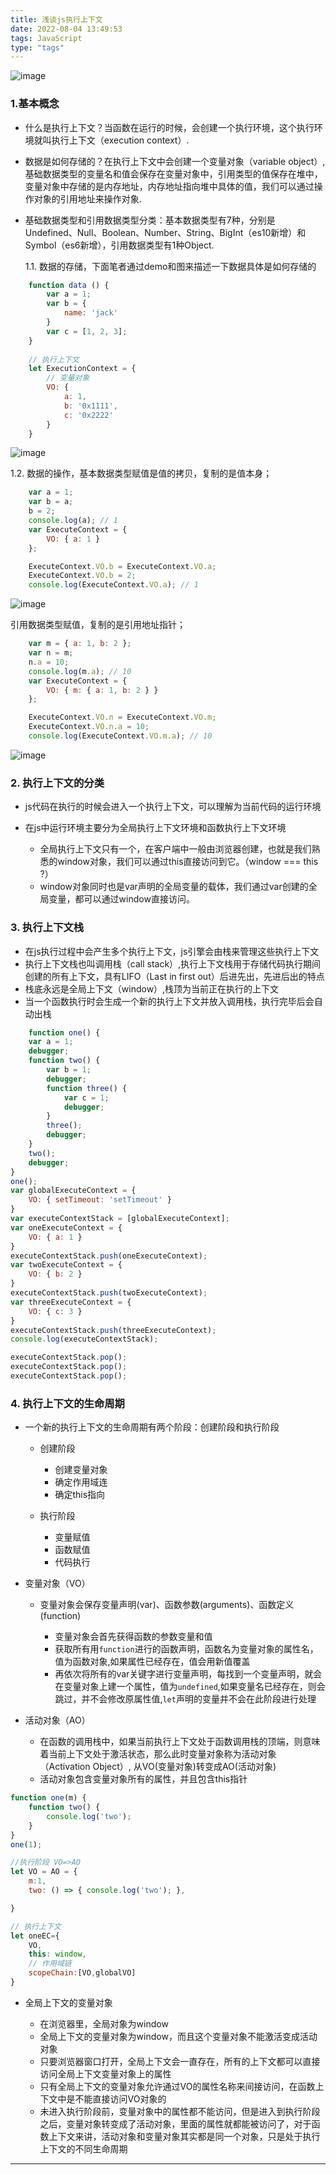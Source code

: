 ```yaml
---
title: 浅谈js执行上下文
date: 2022-08-04 13:49:53
tags: JavaScript
type: "tags"
---
```



<!-- ![image.png](https://img-blog.csdnimg.cn/img_convert/5d7c4001802443918289eb360d258ba8.png) -->
<!-- {% asset_img 1.png %} -->
![image](../images/offset.jpg)

### 1.基本概念
- 什么是执行上下文？当函数在运行的时候，会创建一个执行环境，这个执行环境就叫执行上下文（execution context）.
- 数据是如何存储的？在执行上下文中会创建一个变量对象（variable object）,基础数据类型的变量名和值会保存在变量对象中，引用类型的值保存在堆中，变量对象中存储的是内存地址，内存地址指向堆中具体的值，我们可以通过操作对象的引用地址来操作对象.
- 基础数据类型和引用数据类型分类：基本数据类型有7种，分别是Undefined、Null、Boolean、Number、String、BigInt（es10新增）和Symbol（es6新增），引用数据类型有1种Object.

    1.1. 数据的存储，下面笔者通过demo和图来描述一下数据具体是如何存储的
    

```js
    function data () {
        var a = 1;
        var b = {
            name: 'jack'
        }
        var c = [1, 2, 3];
    }
    
    // 执行上下文
    let ExecutionContext = {
        // 变量对象
        VO: {
            a: 1,
            b: '0x1111',
            c: '0x2222'
        }
    }
```


<!-- ![image.png](https://img-blog.csdnimg.cn/img_convert/a56c388caf08912d39cb9ff741d4d616.png) -->
<!-- {% asset_img 2.jpg %} -->
![image](./Js_context/2.jpg)


  1.2. 数据的操作，基本数据类型赋值是值的拷贝，复制的是值本身；
  
```js
    var a = 1;
    var b = a;
    b = 2;
    console.log(a); // 1
    var ExecuteContext = {
        VO: { a: 1 }
    };

    ExecuteContext.VO.b = ExecuteContext.VO.a;
    ExecuteContext.VO.b = 2;
    console.log(ExecuteContext.VO.a); // 1
```

<!-- ![image.png](https://img-blog.csdnimg.cn/img_convert/6c62bf85fd84246c2c2b1f09682be20e.png) -->
<!-- {% asset_img 3.jpg %} -->
![image](./Js_context/3.jpg)

引用数据类型赋值，复制的是引用地址指针；

```js
    var m = { a: 1, b: 2 };
    var n = m;
    n.a = 10;
    console.log(m.a); // 10
    var ExecuteContext = {
        VO: { m: { a: 1, b: 2 } }
    };

    ExecuteContext.VO.n = ExecuteContext.VO.m;
    ExecuteContext.VO.n.a = 10;
    console.log(ExecuteContext.VO.m.a); // 10
```

<!-- ![image.png](https://img-blog.csdnimg.cn/img_convert/d7e517438bddcdbe0836d53537f1a1f2.png) -->
<!-- {% asset_img 4.jpg %} -->
![image](./Js_context/4.jpg)

### 2. 执行上下文的分类
- js代码在执行的时候会进入一个执行上下文，可以理解为当前代码的运行环境
- 在js中运行环境主要分为全局执行上下文环境和函数执行上下文环境
    
    - 全局执行上下文只有一个，在客户端中一般由浏览器创建，也就是我们熟悉的window对象，我们可以通过this直接访问到它。（window === this ?）
    - window对象同时也是var声明的全局变量的载体，我们通过var创建的全局变量，都可以通过window直接访问。
   
### 3. 执行上下文栈
- 在js执行过程中会产生多个执行上下文，js引擎会由栈来管理这些执行上下文
- 执行上下文栈也叫调用栈（call stack）,执行上下文栈用于存储代码执行期间创建的所有上下文，具有LIFO（Last in first out）后进先出，先进后出的特点
- 栈底永远是全局上下文（window）,栈顶为当前正在执行的上下文
- 当一个函数执行时会生成一个新的执行上下文并放入调用栈，执行完毕后会自动出栈


```js
    function one() {
    var a = 1;
    debugger;
    function two() {
        var b = 1;
        debugger;
        function three() {
            var c = 1;
            debugger;
        }
        three();
        debugger;
    }
    two();
    debugger;
}
one();
var globalExecuteContext = {
    VO: { setTimeout: 'setTimeout' }
}
var executeContextStack = [globalExecuteContext];
var oneExecuteContext = {
    VO: { a: 1 }
}
executeContextStack.push(oneExecuteContext);
var twoExecuteContext = {
    VO: { b: 2 }
}
executeContextStack.push(twoExecuteContext);
var threeExecuteContext = {
    VO: { c: 3 }
}
executeContextStack.push(threeExecuteContext);
console.log(executeContextStack);

executeContextStack.pop();
executeContextStack.pop();
executeContextStack.pop();
```

### 4. 执行上下文的生命周期
- 一个新的执行上下文的生命周期有两个阶段：创建阶段和执行阶段

    - 创建阶段
     
         - 创建变量对象
         - 确定作用域连
         - 确定this指向
    - 执行阶段
    
        - 变量赋值
        - 函数赋值
        - 代码执行
- 变量对象（VO）

    - 变量对象会保存变量声明(var)、函数参数(arguments)、函数定义(function)
    
        - 变量对象会首先获得函数的参数变量和值
        - 获取所有用`function`进行的函数声明，函数名为变量对象的属性名，值为函数对象,如果属性已经存在，值会用新值覆盖
        - 再依次将所有的var关键字进行变量声明，每找到一个变量声明，就会在变量对象上建一个属性，值为`undefined`,如果变量名已经存在，则会跳过，并不会修改原属性值,`let`声明的变量并不会在此阶段进行处理
        
- 活动对象（AO）

    - 在函数的调用栈中，如果当前执行上下文处于函数调用栈的顶端，则意味着当前上下文处于激活状态，那么此时变量对象称为活动对象（Activation Object）, 从VO(变量对象)转变成AO(活动对象)
    - 活动对象包含变量对象所有的属性，并且包含this指针
    
    
```js
function one(m) {
    function two() {
        console.log('two');
    }
}
one(1);

//执行阶段 VO=>AO
let VO = AO = {
    m:1,
    two: () => { console.log('two'); },

}

// 执行上下文
let oneEC={
    VO,
    this: window,
    // 作用域链
    scopeChain:[VO,globalVO] 
}
```
 

- 全局上下文的变量对象

    - 在浏览器里，全局对象为window
    - 全局上下文的变量对象为window，而且这个变量对象不能激活变成活动对象
    - 只要浏览器窗口打开，全局上下文会一直存在，所有的上下文都可以直接访问全局上下文变量对象上的属性
    - 只有全局上下文的变量对象允许通过VO的属性名称来间接访问，在函数上下文中是不能直接访问VO对象的
    - 未进入执行阶段前，变量对象中的属性都不能访问，但是进入到执行阶段之后，变量对象转变成了活动对象，里面的属性就都能被访问了，对于函数上下文来讲，活动对象和变量对象其实都是同一个对象，只是处于执行上下文的不同生命周期
----